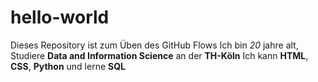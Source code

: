 # hello-world
Dieses Repository ist zum Üben des GitHub Flows
Ich bin *20* jahre alt,
Studiere **Data and Information Science** an der **TH-Köln**
Ich kann **HTML**, **CSS**, **Python** und lerne **SQL**
